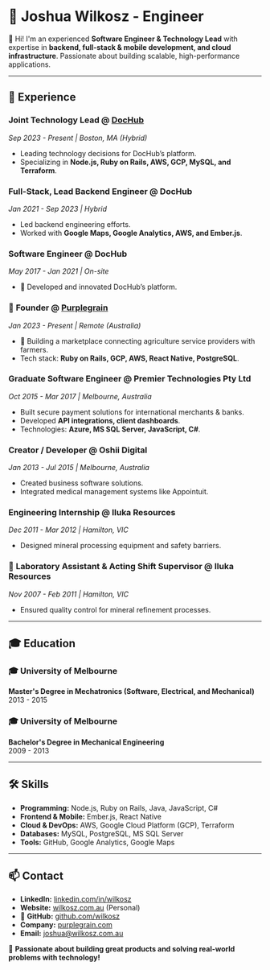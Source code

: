# 🚀 Joshua Wilkosz - Engineer

👋 Hi! I'm an experienced **Software Engineer & Technology Lead** with expertise in **backend, full-stack & mobile development, and cloud infrastructure**. Passionate about building scalable, high-performance applications.

---

## 💼 Experience

### **Joint Technology Lead** @ [DocHub](https://dochub.com)
*Sep 2023 - Present | Boston, MA (Hybrid)*
- Leading technology decisions for DocHub’s platform.
- Specializing in **Node.js, Ruby on Rails, AWS, GCP, MySQL, and Terraform**.

### **Full-Stack, Lead Backend Engineer** @ DocHub
*Jan 2021 - Sep 2023 | Hybrid*
- Led backend engineering efforts.
- Worked with **Google Maps, Google Analytics, AWS, and Ember.js**.

### **Software Engineer** @ DocHub
*May 2017 - Jan 2021 | On-site*
- 🚀 Developed and innovated DocHub’s platform.

### 🌱 **Founder** @ [Purplegrain](https://purplegrain.com)
*Jan 2023 - Present | Remote (Australia)*
- 🌾 Building a marketplace connecting agriculture service providers with farmers.
- Tech stack: **Ruby on Rails, GCP, AWS, React Native, PostgreSQL**.

### **Graduate Software Engineer** @ Premier Technologies Pty Ltd
*Oct 2015 - Mar 2017 | Melbourne, Australia*
- Built secure payment solutions for international merchants & banks.
- Developed **API integrations, client dashboards**.
- Technologies: **Azure, MS SQL Server, JavaScript, C#**.

### **Creator / Developer** @ Oshii Digital
*Jan 2013 - Jul 2015 | Melbourne, Australia*
- Created business software solutions.
- Integrated medical management systems like Appointuit.

### **Engineering Internship** @ Iluka Resources
*Dec 2011 - Mar 2012 | Hamilton, VIC*
- Designed mineral processing equipment and safety barriers.

### 🧪 **Laboratory Assistant & Acting Shift Supervisor** @ Iluka Resources
*Nov 2007 - Feb 2011 | Hamilton, VIC*
- Ensured quality control for mineral refinement processes.

---

## 🎓 Education

### 🎓 **University of Melbourne**
**Master's Degree in Mechatronics (Software, Electrical, and Mechanical)**  
2013 - 2015

### 🎓 **University of Melbourne**
**Bachelor's Degree in Mechanical Engineering**  
2009 - 2013

---

## 🛠️ Skills
- **Programming:** Node.js, Ruby on Rails, Java, JavaScript, C#
- **Frontend & Mobile:** Ember.js, React Native
- **Cloud & DevOps:** AWS, Google Cloud Platform (GCP), Terraform
- **Databases:** MySQL, PostgreSQL, MS SQL Server
- **Tools:** GitHub, Google Analytics, Google Maps

---

## 📫 Contact
- **LinkedIn:** [linkedin.com/in/wilkosz](https://www.linkedin.com/in/wilkosz)
- **Website:** [wilkosz.com.au](https://wilkosz.com.au) (Personal)
- 🐙 **GitHub:** [github.com/wilkosz](https://github.com/wilkosz)
- **Company:** [purplegrain.com](https://purplegrain.com)
- **Email:** [joshua@wilkosz.com.au](mailto:joshua@wilkosz.com.au)

🚀 **Passionate about building great products and solving real-world problems with technology!**
